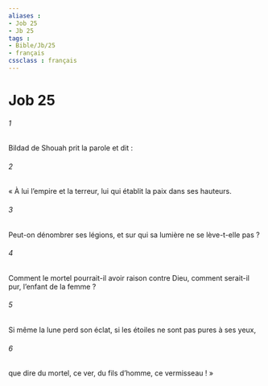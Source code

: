 ```yaml
---
aliases : 
- Job 25
- Jb 25
tags : 
- Bible/Jb/25
- français
cssclass : français
---
```


# Job 25

###### 1
Bildad de Shouah prit la parole et dit :
###### 2
« À lui l’empire et la terreur,
lui qui établit la paix dans ses hauteurs.
###### 3
Peut-on dénombrer ses légions,
et sur qui sa lumière ne se lève-t-elle pas ?
###### 4
Comment le mortel pourrait-il avoir raison contre Dieu,
comment serait-il pur, l’enfant de la femme ?
###### 5
Si même la lune perd son éclat,
si les étoiles ne sont pas pures à ses yeux,
###### 6
que dire du mortel, ce ver,
du fils d’homme, ce vermisseau ! »
